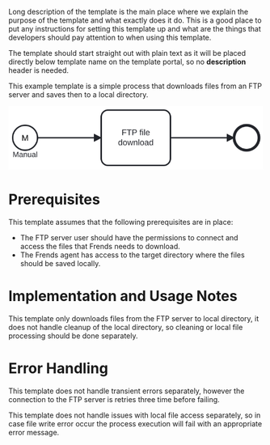 Long description of the template is the main place where we explain the
purpose of the template and what exactly does it do. This is a good place
to put any instructions for setting this template up and what are the 
things that developers should pay attention to when using this template.

The template should start straight out with plain text as it will be 
placed directly below template name on the template portal, so no
**description** header is needed.

This example template is a simple process that downloads files from an FTP
server and saves then to a local directory.

![Template](assets/template.svg)

# Prerequisites

This template assumes that the following prerequisites are in place:

- The FTP server user should have the permissions to connect and access 
  the files that Frends needs to download.
- The Frends agent has access to the target directory where the files
  should be saved locally.

# Implementation and Usage Notes

This template only downloads files from the FTP server to local directory,
it does not handle cleanup of the local directory, so cleaning or local file
processing should be done separately.

# Error Handling

This template does not handle transient errors separately, however the connection
to the FTP server is retries three time before failing.

This template does not handle issues with local file access separately, so
in case file write error occur the process execution will fail with an appropriate
error message.
